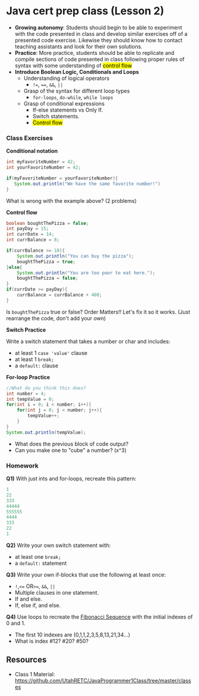 # Java cert prep class (Lesson 2)

<style>
@media print {
  pre {
    border: 1px solid gray;
    page-break-inside: avoid;
  }
}

.break {
  page-break-after: always;
}
</style>

- **Growing autonomy**: Students should begin to be able to experiment with the code presented in class and develop similar exercises off of a presented code exercise. Likewise they should know how to contact teaching assistants and look for their own solutions.
- **Practice**: More practice, students should be able to replicate and compile sections of code presented in class following proper rules of syntax with some understanding of <mark>control flow</mark>
- **Introduce Boolean Logic, Conditionals and Loops** 
   - Understanding of logical operators
     - ```!=```, ```==```, ```&&```, ```||``` 
   - Grasp of the syntax for different loop types
      - ```for-loops```, ```do-while```, ```while loops```
   - Grasp of conditional expressions
      - If-else statements vs Only If.
      - Switch statements.
      - <mark>Control flow</mark>   
<div class="break"></div>

### Class Exercises

**Conditional notation**
```java
int myFavoriteNumber = 42;
int yourFavoriteNumber = 42;

if(myFavoriteNumber = yourFavoriteNumber){
   System.out.println("We have the same favorite number!")
}
```
What is wrong with the example above? (2 problems)

**Control flow**

```java
boolean boughtThePizza = false;
int payDay = 15;
int currDate = 14;
int currBalance = 8;

if(currBalance >= 10){
    System.out.println("You can buy the pizza");
    boughtThePizza = true;
}else{
    System.out.println("You are too poor to eat here.");
    boughtThePizza = false;
}
if(currDate >= payDay){
    currBalance = currBalance + 400;
}
```
Is ```boughtThePizza``` true or false? Order Matters!! Let's fix it so it works. (Just rearrange the code, don't add your own)

**Switch Practice**

Write a switch statement that takes a number or char and includes:
* at least 1 ```case 'value'``` clause
* at least 1 ```break;```
* a ```default:``` clause

**For-loop Practice**
```java
//What do you think this does?
int number = 4;
int tempValue = 0;
for(int i = 0; i < number; i++){
    for(int j = 0; j < number; j++){
        tempValue++;
    }
}
System.out.println(tempValue);
```
* What does the previous block of code output?
* Can you make one to "cube" a number? (x^3)

### Homework

**Q1)** With just ints and for-loops, recreate this pattern:
```java
1
22
333
44444
555555
4444
333
22
1
```
**Q2)** Write your own switch statement with:
 * at least one ```break;```
 * a ```default:``` statement

**Q3)** Write your own if-blocks that use the following at least once:
* ```!```,```<=``` OR```>=```, ```&&```, ```||```
* Multiple clauses in one statement.
* If and else.
* If, else if, and else.

**Q4)** Use loops to recreate the [Fibonacci Sequence](https://www.mathsisfun.com/numbers/fibonacci-sequence.html) with the initial indexes of 0 and 1.
* The first 10 indexes are (0,1,1,2,3,5,8,13,21,34...)
* What is index #12? #20? #50? 
<div class="break"></div>

## Resources

- Class 1 Material: https://github.com/UtahRETC/JavaProgrammer1Class/tree/master/classes